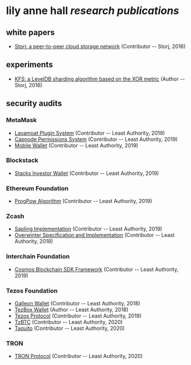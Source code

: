 # lily anne hall *research publications*

## white papers

* [Storj: a peer-to-peer cloud storage network](./Storj/Storj.Whitepaper.V2.pdf) (Contributor -- Storj, 2016)

## experiments

* [KFS: a LevelDB sharding algorithm based on the XOR metric](./Storj/kfs) (Author -- Storj, 2016)

## security audits

### MetaMask

* [Lavamoat Plugin System](./MetaMask/LeastAuthority-MetaMask-Plugin-System-LavaMoat-Audit-Report.pdf) (Contributor -- Least Authority, 2019)
* [Capnode Permissions System](./MetaMask/LeastAuthority-MetaMask-Permissions-Capnode-Audit-Report.pdf) (Contributor -- Least Authority, 2019)
* [Mobile Wallet](./MetaMask/LeastAuthority-MetaMask-Audit-Report.pdf) (Contributor -- Least Authority, 2019)

### Blockstack

* [Stacks Investor Wallet](./Blockstack/LeastAuthority-Blockstack-Wallet-Audit-Report.pdf) (Contributor -- Least Authority, 2019)

### Ethereum Foundation

* [ProgPow Algorithm](./EthereumFoundation/LeastAuthority-ProgPow-Algorithm-Final-Audit-Report.pdf) (Contributor -- Least Authority, 2019)

### Zcash

* [Sapling Implementation](./Zcash/LeastAuthority-Zcash-Sapling-Implementation-RPC-Interface-Updated-Audit-Report.pdf) (Contributor -- Least Authority, 2019)
* [Overwinter Specification and Implementation](./Zcash/LeastAuthority-Zcash-Implementation-Analysis-and-Overwinter-Specification.pdf) (Contributor -- Least Authority, 2018)

### Interchain Foundation

* [Cosmos Blockchain SDK Framework](./Cosmos/LeastAuthority-Cosmos-SDK-Audit-Report.pdf) (Contributor -- Least Authority, 2019)

### Tezos Foundation

* [Galleon Wallet](./Tezos/LeastAuthority-Galleon-Wallet-Audit-Report.pdf) (Contributor -- Least Authority, 2018)
* [TezBox Wallet](./Tezos/LeastAuthority-TezBox-Wallet-Audit-Report.pdf) (Author -- Least Authority, 2018)
* [Tezos Protocol](./Tezos/LeastAuthority-Tezos-Protocol-Audit-Report.pdf) (Contributor -- Least Authority, 2019)
* [TzBTC](./Tezos/LeastAuthority-Tezos-TzBTC-Final-Audit-Report.pdf) (Contributor -- Least Authority, 2020)
* [Taquito](./Tezos/LeastAuthority_Tezos_Foundation_Taquito_Report.pdf) (Contributor -- Least Authority, 2020)

### TRON

* [TRON Protocol](./TRON/LeastAuthority-TRON-Protocol-Audit-Report.pdf) (Contributor -- Least Authority, 2020)


